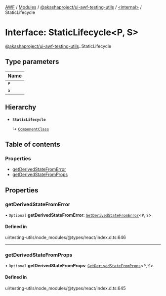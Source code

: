 [AWF](../README.md) / [Modules](../modules.md) / [@akashaproject/ui-awf-testing-utils](../modules/akashaproject_ui_awf_testing_utils.md) / [<internal\>](../modules/akashaproject_ui_awf_testing_utils._internal_.md) / StaticLifecycle

# Interface: StaticLifecycle<P, S\>

[@akashaproject/ui-awf-testing-utils](../modules/akashaproject_ui_awf_testing_utils.md).[<internal>](../modules/akashaproject_ui_awf_testing_utils._internal_.md).StaticLifecycle

## Type parameters

| Name |
| :------ |
| `P` |
| `S` |

## Hierarchy

- **`StaticLifecycle`**

  ↳ [`ComponentClass`](akashaproject_ui_awf_testing_utils._internal_.ComponentClass.md)

## Table of contents

### Properties

- [getDerivedStateFromError](akashaproject_ui_awf_testing_utils._internal_.StaticLifecycle.md#getderivedstatefromerror)
- [getDerivedStateFromProps](akashaproject_ui_awf_testing_utils._internal_.StaticLifecycle.md#getderivedstatefromprops)

## Properties

### getDerivedStateFromError

• `Optional` **getDerivedStateFromError**: [`GetDerivedStateFromError`](../modules/akashaproject_ui_awf_testing_utils._internal_.md#getderivedstatefromerror)<`P`, `S`\>

#### Defined in

ui/testing-utils/node_modules/@types/react/index.d.ts:646

___

### getDerivedStateFromProps

• `Optional` **getDerivedStateFromProps**: [`GetDerivedStateFromProps`](../modules/akashaproject_ui_awf_testing_utils._internal_.md#getderivedstatefromprops)<`P`, `S`\>

#### Defined in

ui/testing-utils/node_modules/@types/react/index.d.ts:645
